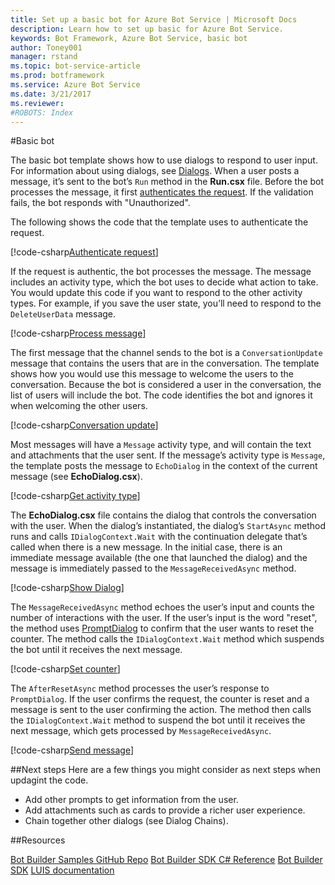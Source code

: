 ```yaml
---
title: Set up a basic bot for Azure Bot Service | Microsoft Docs
description: Learn how to set up basic for Azure Bot Service.
keywords: Bot Framework, Azure Bot Service, basic bot
author: Toney001
manager: rstand
ms.topic: bot-service-article
ms.prod: botframework
ms.service: Azure Bot Service
ms.date: 3/21/2017
ms.reviewer:
#ROBOTS: Index
---
```


#Basic bot

The basic bot template shows how to use dialogs to respond to user input. For information about using dialogs, see [Dialogs](bot-framework-dotnet-dialogs.md).
When a user posts a message, it’s sent to the bot’s `Run` method in the **Run.csx** file. Before the bot processes the message, it first <a href="https://docs.botframework.com/en-us/restapi/authentication/" target="_blank">authenticates the request</a>. If the validation fails, the bot responds with "Unauthorized". 

The following shows the code that the template uses to authenticate the request.

[!code-csharp[Authenticate request](../includes/code/azure-basic-bot.cs#authenticateRequest)]

If the request is authentic, the bot processes the message. The message includes an activity type, which the bot uses to decide what action to take. You would update this code if you want to respond to the other activity types. For example, if you save the user state, you’ll need to respond to the `DeleteUserData` message.

[!code-csharp[Process message](../includes/code/azure-basic-bot.cs#processMessage)]

The first message that the channel sends to the bot is a `ConversationUpdate` message that contains the users that are in the conversation. The template shows how you would use this message to welcome the users to the conversation. Because the bot is considered a user in the conversation, the list of users will include the bot. The code identifies the bot and ignores it when welcoming the other users.

[!code-csharp[Conversation update](../includes/code/azure-basic-bot.cs#conversationUpdate)]

Most messages will have a `Message` activity type, and will contain the text and attachments that the user sent. If the message’s activity type is `Message`, the template posts the message to `EchoDialog` in the context of the current message (see **EchoDialog.csx**).

[!code-csharp[Get activity type](../includes/code/azure-basic-bot.cs#getActivityType)]

 The **EchoDialog.csx** file contains the dialog that controls the conversation with the user. When the dialog’s instantiated, the dialog’s `StartAsync` method runs and calls `IDialogContext.Wait` with the continuation delegate that’s called when there is a new message. In the initial case, there is an immediate message available (the one that launched the dialog) and the message is immediately passed to the `MessageReceivedAsync` method.

[!code-csharp[Show Dialog](../includes/code/azure-basic-bot.cs#showDialog)]

The `MessageReceivedAsync` method echoes the user’s input and counts the number of interactions with the user. If the user’s input is the word "reset", the method uses <a href="https://docs.botframework.com/en-us/csharp/builder/sdkreference/d9/d03/class_microsoft_1_1_bot_1_1_builder_1_1_dialogs_1_1_prompt_dialog.html" target="_blank">PromptDialog</a> to confirm that the user wants to reset the counter. The method calls the `IDialogContext.Wait` method which suspends the bot until it receives the next message.

[!code-csharp[Set counter](../includes/code/azure-basic-bot.cs#setCounter)]


The `AfterResetAsync` method processes the user’s response to `PromptDialog`. If the user confirms the request, the counter is reset and a message is sent to the user confirming the action. The method then calls the `IDialogContext.Wait` method to suspend the bot until it receives the next message, which gets processed by `MessageReceivedAsync`.

[!code-csharp[Send message](../includes/code/azure-basic-bot.cs#sendMessage)]

  ##Next steps
Here are a few things you might consider as next steps when updagint the code.
- Add other prompts to get information from the user.
- Add attachments such as cards to provide a richer user experience.
- Chain together other dialogs (see Dialog Chains).

##Resources

<a href="https://github.com/Microsoft/BotBuilder-Samples" target="_blank">Bot Builder Samples GitHub Repo</a>
<a href="https://docs.botframework.com/en-us/csharp/builder/sdkreference/" target="_blank">Bot Builder SDK C# Reference</a>
<a href="https://github.com/Microsoft/BotBuilder-Samples" target="_blank">Bot Builder SDK</a>
<a href="https://www.luis.ai/Help" target="_blank">LUIS documentation</a>

